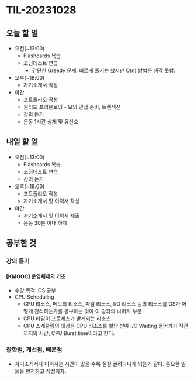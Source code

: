 # TIL-20231028

## 오늘 할 일

- 오전(~13:00)
  - Flashcards 복습
  - 코딩테스트 연습
    - 간단한 Greedy 문제. 빠르게 풀기는 했지만 O(n) 방법은 생각 못함.
- 오후(~18:00)
  - 자기소개서 작성
- 야간
  - 포트폴리오 작성
  - 원티드 프리온보딩 - 모의 면접 준비, 트랜잭션
  - 강의 듣기
  - 운동 1시간 상체 및 유산소

## 내일 할 일

- 오전(~13:00)
  - Flashcards 복습
  - 코딩테스트 연습
  - 강의 듣기
- 오후(~18:00)
  - 포트폴리오 작성
  - 자기소개서 및 이력서 작성
- 야간
  - 자기소개서 및 이력서 제출
  - 운동 30분 이내 하체

## 공부한 것

### 강의 듣기

#### [KMOOC] 운영체제의 기초

- 수강 목적: CS 공부
- CPU Scheduling
  - CPU 리소스, 메모리 리소스, 파일 리소스, I/O 리소스 등의 리소스를 OS가 어떻게 관리하는가를 공부하는 것이 이 강좌의 나머지 부분
  - CPU 타임이 프로세스가 받게되는 리소스
  - CPU 스케줄링의 대상은 CPU 리소스를 할당 받아 I/O Waiting 들어가기 직전까지의 시간, CPU Burst time이라고 한다.

### 잘한점, 개선점, 배운점

- 자기소개서나 이력서는 시간이 많을 수록 질질 끌려다니게 되는거 같다. 중요한 일들을 먼저하고 작성하자.
